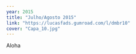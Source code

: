 ```yaml
---
year: 2015
title: "Julho/Agosto 2015"
link: "https://lucasfads.gumroad.com/l/dmbr10"
cover: "Capa_10.jpg"
---
```

Aloha
